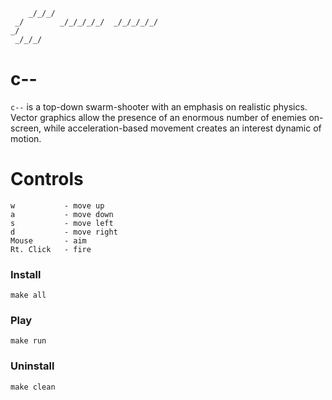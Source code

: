 	    _/_/_/
	 _/        _/_/_/_/_/  _/_/_/_/_/
	_/
	 _/_/_/


# c--
`c--` is a top-down swarm-shooter with an emphasis on realistic physics. Vector
graphics allow the presence of an enormous number of enemies on-screen, while
acceleration-based movement creates an interest dynamic of motion.

# Controls

	w           - move up
	a           - move down
	s           - move left
	d           - move right
	Mouse       - aim
	Rt. Click   - fire

### Install
	make all

### Play
	make run

### Uninstall
	make clean

